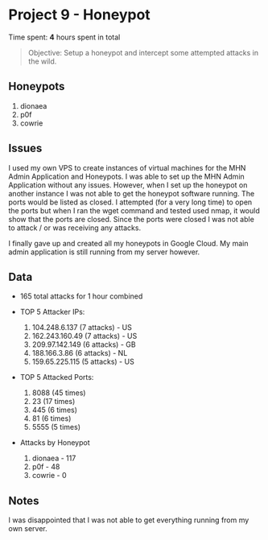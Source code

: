 # Project 9 - Honeypot

Time spent: **4** hours spent in total

> Objective: Setup a honeypot and intercept some attempted attacks in the wild.

## Honeypots

1. dionaea
2. p0f
3. cowrie


## Issues
I used my own VPS to create instances of virtual machines for the MHN Admin Application and Honeypots. I was able to set up
the MHN Admin Application without any issues. However, when I set up the honeypot on another instance I was not able to get the
honeypot software running. The ports would be listed as closed. I attempted (for a very long time) to open the ports but when I ran
the wget command and tested used nmap, it would show that the ports are closed. Since the ports were closed I was not able to attack / or was
receiving any attacks.

I finally gave up and created all my honeypots in Google Cloud. My main admin application is still running from my server however.

## Data
- 165 total attacks for 1 hour combined
- TOP 5 Attacker IPs:
  1. 104.248.6.137 (7 attacks) - US
  2. 162.243.160.49 (7 attacks) - US
  3. 209.97.142.149 (6 attacks) - GB
  4. 188.166.3.86 (6 attacks) - NL
  5. 159.65.225.115 (5 attacks) - US

- TOP 5 Attacked Ports:
  1. 8088 (45 times)
  2. 23 (17 times)
  3. 445 (6 times)
  4. 81 (6 times)
  5. 5555 (5 times)

- Attacks by Honeypot
  1. dionaea - 117
  2. p0f - 48
  3. cowrie - 0

## Notes
I was disappointed that I was not able to get everything running from my own server.
